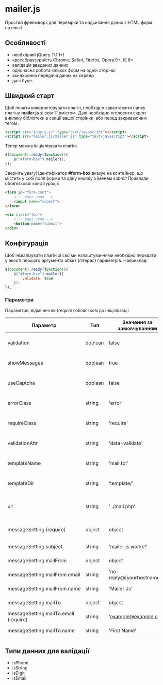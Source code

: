 # mailer.js
Простий фреймворк для перевірки та надсилання даних з HTML форм на email

## Особливості
+ необхідний jQuery (1.1.1+)
+ кроссбраузерність Chrome, Safari, Firefox, Opera 9+, IE 8+
+ валідація введених данних
+ одночасна робота кількох форм на одній сторінці
+ асинхронна передача даних на сервер
+ далі буде..



## Швидкий старт
Щоб почати використовувати плагін, необхідно завантажити папку плагіну **mailer.js** зі всім її вмістом.
Далі необхідно оголосити скріпт виклику бібліотеки в секції ***<head>*** вашої сторінки, або перед закриваючим тегом ***<body>***:

```html
<script src="jquery.js" type="text/javascript"></script>
<script src="mailer.js/mailer.js" type="text/javascript"></script>
```

Тепер можна ініціалізувати плагін:

```javascript
$(document).ready(function(){
    $("#form-box").mailer();
});
```

Зверніть увагу! Ідентифікатор **#form-box** вказує на контейнер, що містить у собі поля форми та одну кнопку з іменем *submit*
Приклади обов’язкової конфігурації:

```html
<form id="form-cont">
	<!-- ваші поля -->
	<input name="submit">
</form>
```
```html
<div class="foo">
	<!-- ваші поля -->
	<button name="submit">
</div>
```
## Конфігурація
Щоб інізіалізувати плагін зі своїми налаштуваннями необхідно передати у якості першого аргумента обєкт (літерал) параметрів.
Наприклад:

```javascript
$(document).ready(function(){
    $("#form-box").mailer({
        validate: true
    });
});
```

### Параметри
Параметри, відмічені як (require) обовязкові до ініціалізації

| Параметр                                 | Тип           | Значення за замовчуванням  | Опис                                                          |
| ---------------------------------------- | ------------- | -------------------------- | ------------------------------------------------------------- |
| validation                               | boolean       | false                      | Вмикає перевірку даних полів                                  |
| showMessages                             | boolean       | true                       | Вмикає виведення повідомлень                                  |
| useCaptcha                               | boolean       | false                      | Вмикає захист від ботів (капчу)                               |
| errorClass                               | string        | 'error'                    | Клас для поля з невірними даними                              |
| requireClass                             | string        | 'require'                  | Клас для обовязкового поля                                    |
| validationAttr                           | string        | 'data-validate'            | Атрибут для типу даних поля                                   |
| templateName                             | string        | 'mail.tpl'                 | Імя файлу шаблона повідомлення                                |
| templateDir                              | string        | 'template/'                | Шлях до папки з шаблонами                                     |
| url                                      | string        | '../mail.php'              | Шлях до обробника та відправника email                        |
| messageSetting (require)                 | object        | object                     | Налаштування для відправки на email                           |
| messageSetting.subject                   | string        | 'mailer.js works!'         | Тема повідомлення                                             |
| messageSetting.mailFrom                  | object        | object                     | Налаштування відправника                                      |
| messageSetting.mailFrom.email            | string        | 'no-reply@[yourhostname]'  | Email відправника                                             |
| messageSetting.mailFrom.name             | string        | 'Mailer Js'                | Імя відправника                                               |
| messageSetting.mailTo                    | object        | object                     | Налаштування отримувача                                       |
| messageSetting.mailTo.email (require)    | string        | 'example@example.com'      | Email отримувача                                       |
| messageSetting.mailTo.name               | string        | 'First Name'               | Імя отримувача                                       |


## Типи данних для валідації
+ isPhone
+ isString
+ isDigit
+ isEmail